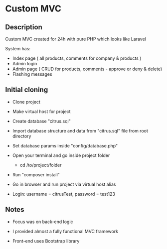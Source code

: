 # Custom MVC

## Description

Custom MVC created for 24h with pure PHP which looks like Laravel

System has:
 - Index page ( all products, comments for company & products )
 - Admin login
 - Admin page ( CRUD for products, comments - approve or deny & delete)
 - Flashing messages

## Initial cloning
- Clone project

- Make virtual host for project

- Create database "citrus.sql"

- Import database structure and data from "citrus.sql" file from root directory

- Set database params inside "config/database.php"
    
- Open your terminal and go inside project folder
    * cd /to/project/folder
    
- Run "composer install"

- Go in browser and run project via virtual host alias

- Login: username = citrusTest, password = test123

## Notes
- Focus was on back-end logic

- I provided almost a fully functional MVC framework

- Front-end uses Bootstrap library
